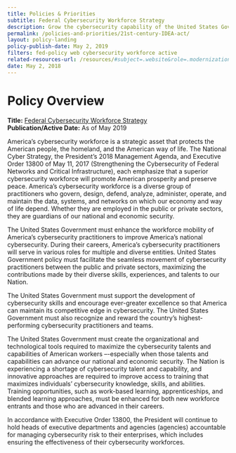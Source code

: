 ```yaml
---
title: Policies & Priorities
subtitle: Federal Cybersecurity Workforce Strategy
description: Grow the cybersecurity capability of the United States Government, increase integration of the Federal cybersecurity workforce, and strengthen the skills of Federal information technology and cybersecurity practitioners
permalink: /policies-and-priorities/21st-century-IDEA-act/
layout: policy-landing
policy-publish-date: May 2, 2019
filters: fed-policy web cybersecurity workforce active
related-resources-url: /resources/#subject=.website&role=.modernization&status=*
date: May 2, 2018
---
```

# Policy Overview #

**Title:** [Federal Cybersecurity Workforce Strategy](https://www.whitehouse.gov/presidential-actions/executive-order-americas-cybersecurity-workforce/)<br>
**Publication/Active Date:** As of May 2019

America’s cybersecurity workforce is a strategic asset that protects the American people, the homeland, and the American way of life.  The National Cyber Strategy, the President’s 2018 Management Agenda, and Executive Order 13800 of May 11, 2017 (Strengthening the Cybersecurity of Federal Networks and Critical Infrastructure), each emphasize that a superior cybersecurity workforce will promote American prosperity and preserve peace.  America’s cybersecurity workforce is a diverse group of practitioners who govern, design, defend, analyze, administer, operate, and maintain the data, systems, and networks on which our economy and way of life depend.  Whether they are employed in the public or private sectors, they are guardians of our national and economic security.

The United States Government must enhance the workforce mobility of America’s cybersecurity practitioners to improve America’s national cybersecurity.  During their careers, America’s cybersecurity practitioners will serve in various roles for multiple and diverse entities.  United States Government policy must facilitate the seamless movement of cybersecurity practitioners between the public and private sectors, maximizing the contributions made by their diverse skills, experiences, and talents to our Nation.

The United States Government must support the development of cybersecurity skills and encourage ever-greater excellence so that America can maintain its competitive edge in cybersecurity.  The United States Government must also recognize and reward the country’s highest-performing cybersecurity practitioners and teams.

The United States Government must create the organizational and technological tools required to maximize the cybersecurity talents and capabilities of American workers –-especially when those talents and capabilities can advance our national and economic security.  The Nation is experiencing a shortage of cybersecurity talent and capability, and innovative approaches are required to improve access to training that maximizes individuals’ cybersecurity knowledge, skills, and abilities.  Training opportunities, such as work-based learning, apprenticeships, and blended learning approaches, must be enhanced for both new workforce entrants and those who are advanced in their careers.

In accordance with Executive Order 13800, the President will continue to hold heads of executive departments and agencies (agencies) accountable for managing cybersecurity risk to their enterprises, which includes ensuring the effectiveness of their cybersecurity workforces.
